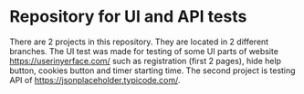 # Repository for UI and API tests

There are 2 projects in this repository. They are located in 2 different branches.
The UI test was made for testing of some UI parts of website https://userinyerface.com/ such as registration (first 2 pages), hide help
button, cookies button and timer starting time.
The second project is testing API of https://jsonplaceholder.typicode.com/.  